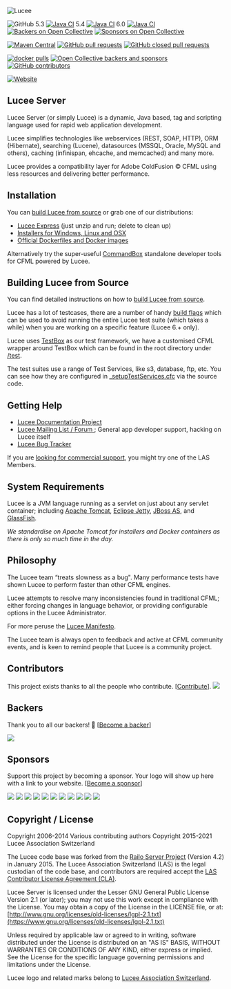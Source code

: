 ![Lucee](https://bitbucket.org/repo/rX87Rq/images/3392835614-logo-1-color-black-small.png)

![GitHub](https://img.shields.io/github/license/lucee/Lucee)
5.3 [![Java CI](https://github.com/lucee/Lucee/actions/workflows/main.yml/badge.svg?branch=5.3)](https://github.com/lucee/Lucee/actions/workflows/main.yml)
5.4 [![Java CI](https://github.com/lucee/Lucee/actions/workflows/main.yml/badge.svg?branch=5.4)](https://github.com/lucee/Lucee/actions/workflows/main.yml)
6.0 [![Java CI](https://github.com/lucee/Lucee/actions/workflows/main.yml/badge.svg?branch=6.0)](https://github.com/lucee/Lucee/actions/workflows/main.yml)
[![Backers on Open Collective](https://opencollective.com/Lucee/backers/badge.svg)](#backers)
[![Sponsors on Open Collective](https://opencollective.com/Lucee/sponsors/badge.svg)](#sponsors) 

[![Maven Central](https://img.shields.io/maven-central/v/org.lucee/lucee)](https://mvnrepository.com/artifact/org.lucee/lucee)
[![GitHub pull requests](https://img.shields.io/github/issues-pr-raw/lucee/Lucee)](https://github.com/lucee/Lucee/pulls)
[![GitHub closed pull requests](https://img.shields.io/github/issues-pr-closed-raw/lucee/Lucee)](https://github.com/lucee/Lucee/pulls?utf8=%E2%9C%93&q=is%3Apr+is%3Aclosed)

[![docker pulls](https://img.shields.io/docker/pulls/lucee/lucee.svg?label=docker+pulls)](https://hub.docker.com/r/lucee/lucee/)
[![Open Collective backers and sponsors](https://img.shields.io/opencollective/all/lucee)](https://opencollective.com/lucee#section-contributors)
[![GitHub contributors](https://img.shields.io/github/contributors/lucee/Lucee)](https://github.com/lucee/Lucee/graphs/contributors)

[![Website](https://img.shields.io/website?url=https%3A%2F%2Fdownload.lucee.org%2F)](https://download.lucee.org/)

## Lucee Server

Lucee Server (or simply Lucee) is a dynamic, Java based, tag and scripting language used for rapid web application development.   

Lucee simplifies technologies like webservices (REST, SOAP, HTTP), ORM (Hibernate), searching (Lucene), datasources (MSSQL, Oracle, MySQL and others), caching (infinispan, ehcache, and memcached) and many more. 

Lucee provides a compatibility layer for Adobe ColdFusion &copy;  CFML using less resources and delivering better performance. 

## Installation

You can [build Lucee from source](https://docs.lucee.org/guides/working-with-source.html) or grab one of our distributions:

- [Lucee Express](https://lucee.org/downloads.html) (just unzip and run; delete to clean up)
- [Installers for Windows, Linux and OSX](https://lucee.org/downloads.html)
- [Official Dockerfiles and Docker images](https://github.com/lucee/lucee-dockerfiles)

Alternatively try the super-useful [CommandBox](https://www.ortussolutions.com/products/commandbox) standalone developer tools for CFML powered by Lucee.

## Building Lucee from Source

You can find detailed instructions on how to [build Lucee from source](https://docs.lucee.org/guides/working-with-source.html).

Lucee has a lot of testcases, there are a number of handy [build flags](https://docs.lucee.org/guides/working-with-source/build-from-source.html#build-performance-tips) which can be used to avoid running the entire Lucee test suite (which takes a while) when you are working on a specific feature (Lucee 6.+ only).

Lucee uses [TestBox](https://testbox.ortusbooks.com/) as our test framework, we have a customised CFML wrapper around TestBox which can be found in the root directory under [/test](https://github.com/lucee/Lucee/tree/6.0/test). 

The test suites use a range of Test Services, like s3, database, ftp, etc. You can see how they are configured in [_setupTestServices.cfc](https://github.com/lucee/Lucee/blob/6.0/test/_setupTestServices.cfc) via the source code.

## Getting Help

- [Lucee Documentation Project](https://docs.lucee.org/)
- [Lucee Mailing List / Forum ](https://dev.lucee.org); General app developer support, hacking on Lucee itself
- [Lucee Bug Tracker](https://luceeserver.atlassian.net/projects/LDEV/issues)

If you are [looking for commercial support](https://lucee.org/members.html), you might try one of the LAS Members.

## System Requirements

Lucee is a JVM language running as a servlet on just about any servlet container; including [Apache Tomcat](http://tomcat.apache.org/), [Eclipse Jetty](http://eclipse.org/jetty/), [JBoss AS](http://jbossas.jboss.org/), and [GlassFish](https://glassfish.java.net/).

_We standardise on Apache Tomcat for installers and Docker containers as there is only so much time in the day._

## Philosophy

The Lucee team “treats slowness as a bug". Many performance tests have shown Lucee to perform faster than other CFML engines. 

Lucee attempts to resolve many inconsistencies found in traditional CFML; either forcing changes in language behavior, or providing configurable options in the Lucee Administrator.

For more peruse the [Lucee Manifesto](https://dev.lucee.org/t/lucee-manifesto/183).

The Lucee team is always open to feedback and active at CFML community events, and is keen to remind people that Lucee is a community project.

## Contributors

This project exists thanks to all the people who contribute. [[Contribute](CONTRIBUTING.md)].
<a href="https://github.com/lucee/Lucee/graphs/contributors"><img src="https://opencollective.com/Lucee/contributors.svg?width=890&button=false" /></a>


## Backers

Thank you to all our backers! 🙏 [[Become a backer](https://opencollective.com/Lucee#backer)]

<a href="https://opencollective.com/Lucee#backers" target="_blank"><img src="https://opencollective.com/Lucee/backers.svg?width=890"></a>


## Sponsors

Support this project by becoming a sponsor. Your logo will show up here with a link to your website. [[Become a sponsor](https://opencollective.com/Lucee#sponsor)]

<a class="custom-sponsor" href="https://www.mitrahsoft.com" target="_blank"><img src="https://www.mitrahsoft.com/assets/img/lucee-sponsor.svg?t=3"></a>
<a href="https://opencollective.com/Lucee/sponsor/0/website" target="_blank"><img src="https://opencollective.com/Lucee/sponsor/0/avatar.svg"></a>
<a href="https://opencollective.com/Lucee/sponsor/1/website" target="_blank"><img src="https://opencollective.com/Lucee/sponsor/1/avatar.svg"></a>
<a href="https://opencollective.com/Lucee/sponsor/2/website" target="_blank"><img src="https://opencollective.com/Lucee/sponsor/2/avatar.svg"></a>
<a href="https://opencollective.com/Lucee/sponsor/3/website" target="_blank"><img src="https://opencollective.com/Lucee/sponsor/3/avatar.svg"></a>
<a href="https://opencollective.com/Lucee/sponsor/4/website" target="_blank"><img src="https://opencollective.com/Lucee/sponsor/4/avatar.svg"></a>
<a href="https://opencollective.com/Lucee/sponsor/5/website" target="_blank"><img src="https://opencollective.com/Lucee/sponsor/5/avatar.svg"></a>
<a href="https://opencollective.com/Lucee/sponsor/6/website" target="_blank"><img src="https://opencollective.com/Lucee/sponsor/6/avatar.svg"></a>
<a href="https://opencollective.com/Lucee/sponsor/7/website" target="_blank"><img src="https://opencollective.com/Lucee/sponsor/7/avatar.svg"></a>
<a href="https://opencollective.com/Lucee/sponsor/8/website" target="_blank"><img src="https://opencollective.com/Lucee/sponsor/8/avatar.svg"></a>
<a href="https://opencollective.com/Lucee/sponsor/9/website" target="_blank"><img src="https://opencollective.com/Lucee/sponsor/9/avatar.svg"></a>

## Copyright / License

Copyright 2006-2014 Various contributing authors
Copyright 2015-2021 Lucee Association Switzerland

The Lucee code base was forked from the [Railo Server Project](https://en.wikipedia.org/wiki/Railo) (Version 4.2) in January 2015. The Lucee Association Switzerland  (LAS) is the legal custodian of the code base, and contributors are required accept the [LAS Contributor License Agreement (CLA)](https://dev.lucee.org/t/las-contributor-license-agreement-cla/181).

Lucee Server is licensed under the Lesser GNU General Public License Version 2.1 (or later); you may not use this work except in compliance with the License. You may obtain a copy of the License in the LICENSE file, or at:
[http://www.gnu.org/licenses/old-licenses/lgpl-2.1.txt](https://www.gnu.org/licenses/old-licenses/lgpl-2.1.txt)

Unless required by applicable law or agreed to in writing, software distributed under the License is distributed on an "AS IS" BASIS, WITHOUT WARRANTIES OR CONDITIONS OF ANY KIND, either express or implied. See the License for the specific language governing permissions and limitations under the License.

Lucee logo and related marks belong to [Lucee Association Switzerland](https://lucee.org/).
